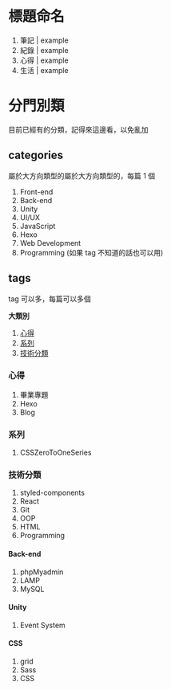 # 標題命名
1. 筆記 | example
2. 紀錄 | example
3. 心得 | example
4. 生活 | example



# 分門別類
目前已經有的分類，記得來這邊看，以免亂加

## categories
屬於大方向類型的屬於大方向類型的，每篇 1 個

1. Front-end
2. Back-end 
3. Unity
4. UI/UX
5. JavaScript 
6. Hexo
7. Web Development
8. Programming (如果 tag 不知道的話也可以用)


## tags
tag 可以多，每篇可以多個　　

**大類別**
1. [心得](#心得)
2. [系列](#系列)
3. [技術分類](#技術分類)


### 心得
1. 畢業專題
2. Hexo
3. Blog


### 系列
1. CSSZeroToOneSeries  

### 技術分類
1. styled-components 
2. React 
3. Git
4. OOP
5. HTML 
6. Programming

#### Back-end
1. phpMyadmin
2. LAMP 
3. MySQL

#### Unity
1. Event System 


#### CSS
1. grid 
2. Sass 
3. CSS


